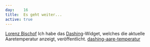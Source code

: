 ```yaml
---
day: 	16
title:	Es geht weiter...
active: true
---
```


[Lorenz Bischof](https://github.com/lbischof)
Ich habe das [Dashing](dashing.io)-Widget, welches die aktuelle Aaretemperatur anzeigt, veröffentlicht. [dashing-aare-temperatur](https://github.com/lbischof/dashing-aare-temperatur)


